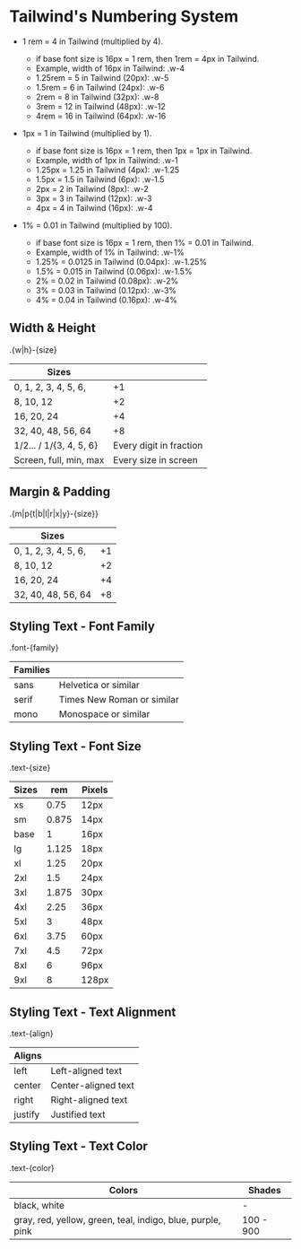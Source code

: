 # Tailwind's Numbering System

- 1 rem = 4 in Tailwind (multiplied by 4).

  - if base font size is 16px = 1 rem, then 1rem = 4px in Tailwind.
  - Example, width of 16px in Tailwind: .w-4
  - 1.25rem = 5 in Tailwind (20px): .w-5
  - 1.5rem = 6 in Tailwind (24px): .w-6
  - 2rem = 8 in Tailwind (32px): .w-8
  - 3rem = 12 in Tailwind (48px): .w-12
  - 4rem = 16 in Tailwind (64px): .w-16

- 1px = 1 in Tailwind (multiplied by 1).

  - if base font size is 16px = 1 rem, then 1px = 1px in Tailwind.
  - Example, width of 1px in Tailwind: .w-1
  - 1.25px = 1.25 in Tailwind (4px): .w-1.25
  - 1.5px = 1.5 in Tailwind (6px): .w-1.5
  - 2px = 2 in Tailwind (8px): .w-2
  - 3px = 3 in Tailwind (12px): .w-3
  - 4px = 4 in Tailwind (16px): .w-4

- 1% = 0.01 in Tailwind (multiplied by 100).
  - if base font size is 16px = 1 rem, then 1% = 0.01 in Tailwind.
  - Example, width of 1% in Tailwind: .w-1%
  - 1.25% = 0.0125 in Tailwind (0.04px): .w-1.25%
  - 1.5% = 0.015 in Tailwind (0.06px): .w-1.5%
  - 2% = 0.02 in Tailwind (0.08px): .w-2%
  - 3% = 0.03 in Tailwind (0.12px): .w-3%
  - 4% = 0.04 in Tailwind (0.16px): .w-4%

## Width & Height

.{w|h}-{size}

| Sizes                   |                         |
| ----------------------- | ----------------------- |
| 0, 1, 2, 3, 4, 5, 6,    | +1                      |
| 8, 10, 12               | +2                      |
| 16, 20, 24              | +4                      |
| 32, 40, 48, 56, 64      | +8                      |
| 1/2... / 1/{3, 4, 5, 6} | Every digit in fraction |
| Screen, full, min, max  | Every size in screen    |

## Margin & Padding

.{m|p{t|b|l|r|x|y}-{size}}

| Sizes                |     |
| -------------------- | --- |
| 0, 1, 2, 3, 4, 5, 6, | +1  |
| 8, 10, 12            | +2  |
| 16, 20, 24           | +4  |
| 32, 40, 48, 56, 64   | +8  |

## Styling Text - Font Family

.font-{family}

| Families |                            |
| -------- | -------------------------- |
| sans     | Helvetica or similar       |
| serif    | Times New Roman or similar |
| mono     | Monospace or similar       |

## Styling Text - Font Size

.text-{size}

| Sizes | rem   | Pixels |
| ----- | ----- | ------ |
| xs    | 0.75  | 12px   |
| sm    | 0.875 | 14px   |
| base  | 1     | 16px   |
| lg    | 1.125 | 18px   |
| xl    | 1.25  | 20px   |
| 2xl   | 1.5   | 24px   |
| 3xl   | 1.875 | 30px   |
| 4xl   | 2.25  | 36px   |
| 5xl   | 3     | 48px   |
| 6xl   | 3.75  | 60px   |
| 7xl   | 4.5   | 72px   |
| 8xl   | 6     | 96px   |
| 9xl   | 8     | 128px  |

## Styling Text - Text Alignment

.text-{align}

| Aligns  |                     |
| ------- | ------------------- |
| left    | Left-aligned text   |
| center  | Center-aligned text |
| right   | Right-aligned text  |
| justify | Justified text      |

## Styling Text - Text Color

.text-{color}

| Colors                                                     | Shades    |
| ---------------------------------------------------------- | --------- |
| black, white                                               | -         |
| gray, red, yellow, green, teal, indigo, blue, purple, pink | 100 - 900 |

